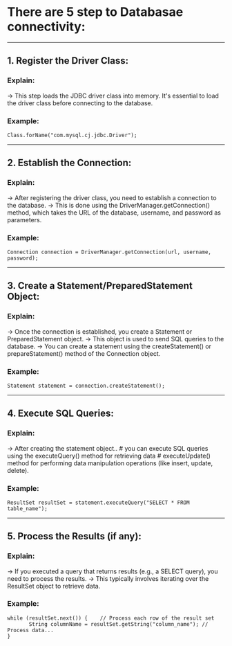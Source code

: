 
# There are 5 step to Databasae connectivity: #
---------------
## 1. Register the Driver Class: ##
### Explain: ###
   -> This step loads the JDBC driver class into memory. It's essential to load the driver class before connecting to the database.
   
   ### Example: ###
    Class.forName("com.mysql.cj.jdbc.Driver");
   
---------------
## 2. Establish the Connection: ##
### Explain: ###
   -> After registering the driver class, you need to establish a connection to the database. 
   -> This is done using the DriverManager.getConnection() method, which takes the URL of the database, username, and password as parameters.
   
   ### Example: ###
    Connection connection = DriverManager.getConnection(url, username, password);

---------------   
## 3. Create a Statement/PreparedStatement Object: ##
### Explain: ###
   -> Once the connection is established, you create a Statement or PreparedStatement object. 
   -> This object is used to send SQL queries to the database. 
   -> You can create a statement using the createStatement() or prepareStatement() method of the Connection object.
   
   ### Example: ###
    Statement statement = connection.createStatement();

---------------
## 4. Execute SQL Queries: ##
### Explain: ###
   -> After creating the statement object..
         # you can execute SQL queries using the executeQuery() method for retrieving data
         # executeUpdate() method for performing data manipulation operations (like insert, update, delete).
		 
   ### Example: ###
    ResultSet resultSet = statement.executeQuery("SELECT * FROM table_name");

---------------  
## 5. Process the Results (if any): ##
### Explain: ###
   -> If you executed a query that returns results (e.g., a SELECT query), you need to process the results.
   -> This typically involves iterating over the ResultSet object to retrieve data.
   
   ### Example: ###
    while (resultSet.next()) {    // Process each row of the result set
           String columnName = resultSet.getString("column_name"); // Process data...
    }

  
